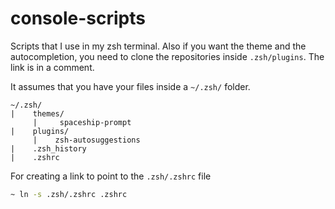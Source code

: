 # console-scripts

Scripts that I use in my zsh terminal. Also if you want the theme and the autocompletion, you need to clone the repositories inside `.zsh/plugins`. The link is in a comment.

It assumes that you have your files inside a `~/.zsh/` folder.

```
~/.zsh/
|    themes/
     |     spaceship-prompt
|    plugins/
     |    zsh-autosuggestions
|    .zsh_history
|    .zshrc
```

For creating a link to point to the `.zsh/.zshrc` file

```bash
~ ln -s .zsh/.zshrc .zshrc
```
